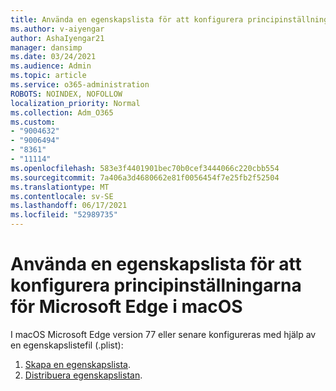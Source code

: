 ```yaml
---
title: Använda en egenskapslista för att konfigurera principinställningarna för Microsoft Edge i macOS
ms.author: v-aiyengar
author: AshaIyengar21
manager: dansimp
ms.date: 03/24/2021
ms.audience: Admin
ms.topic: article
ms.service: o365-administration
ROBOTS: NOINDEX, NOFOLLOW
localization_priority: Normal
ms.collection: Adm_O365
ms.custom:
- "9004632"
- "9006494"
- "8361"
- "11114"
ms.openlocfilehash: 583e3f4401901bec70b0cef3444066c220cbb554
ms.sourcegitcommit: 7a406a3d4680662e81f0056454f7e25fb2f52504
ms.translationtype: MT
ms.contentlocale: sv-SE
ms.lasthandoff: 06/17/2021
ms.locfileid: "52989735"
---
```

# <a name="use-a-property-list-to-configure-the-policy-settings-for-microsoft-edge-on-macos"></a>Använda en egenskapslista för att konfigurera principinställningarna för Microsoft Edge i macOS

I macOS Microsoft Edge version 77 eller senare konfigureras med hjälp av en egenskapslistefil (.plist):

1. [Skapa en egenskapslista](https://go.microsoft.com/fwlink/?linkid=2134726).
1. [Distribuera egenskapslistan](https://go.microsoft.com/fwlink/?linkid=2134727).
